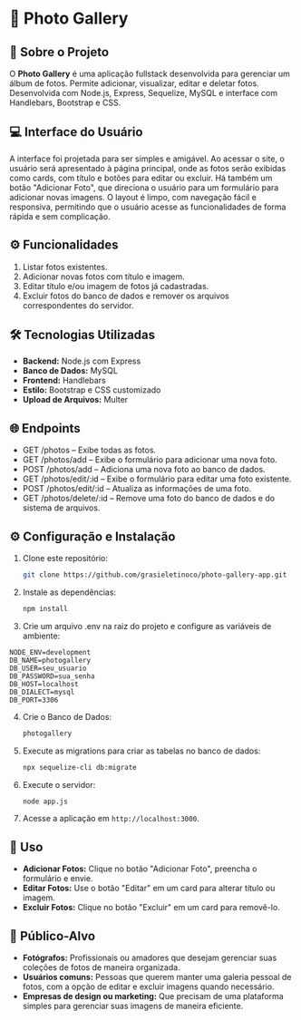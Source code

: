 # 📸 Photo Gallery

## 📝 Sobre o Projeto
O **Photo Gallery** é uma aplicação fullstack desenvolvida para gerenciar um álbum de fotos. Permite adicionar, visualizar, editar e deletar fotos. Desenvolvida com Node.js, Express, Sequelize, MySQL e interface com Handlebars, Bootstrap e CSS.


## 💻 Interface do Usuário
A interface foi projetada para ser simples e amigável. Ao acessar o site, o usuário será apresentado à página principal, onde as fotos serão exibidas como cards, com título e botões para editar ou excluir. Há também um botão "Adicionar Foto", que direciona o usuário para um formulário para adicionar novas imagens. O layout é limpo, com navegação fácil e responsiva, permitindo que o usuário acesse as funcionalidades de forma rápida e sem complicação.


## ⚙️ Funcionalidades
1. Listar fotos existentes.
2. Adicionar novas fotos com título e imagem.
3. Editar título e/ou imagem de fotos já cadastradas.
4. Excluir fotos do banco de dados e remover os arquivos correspondentes do servidor.


## 🛠️ Tecnologias Utilizadas
- **Backend:** Node.js com Express
- **Banco de Dados:** MySQL
- **Frontend:** Handlebars
- **Estilo:** Bootstrap e CSS customizado
- **Upload de Arquivos:** Multer


## 🌐 Endpoints
- GET /photos – Exibe todas as fotos.
- GET /photos/add – Exibe o formulário para adicionar uma nova foto.
- POST /photos/add – Adiciona uma nova foto ao banco de dados.
- GET /photos/edit/:id – Exibe o formulário para editar uma foto existente.
- POST /photos/edit/:id – Atualiza as informações de uma foto.
- GET /photos/delete/:id – Remove uma foto do banco de dados e do sistema de arquivos.


## ⚙️ Configuração e Instalação
1. Clone este repositório:
   ```bash
   git clone https://github.com/grasieletinoco/photo-gallery-app.git
   ```

2. Instale as dependências:
   ```bash
   npm install
   ```

3.  Crie um arquivo .env na raiz do projeto e configure as variáveis de ambiente:
   ```env
   NODE_ENV=development
   DB_NAME=photogallery
   DB_USER=seu_usuario
   DB_PASSWORD=sua_senha
   DB_HOST=localhost
   DB_DIALECT=mysql
   DB_PORT=3306
   ```

4. Crie o Banco de Dados:
   ```bash
   photogallery
   ```

5. Execute as migrations para criar as tabelas no banco de dados:
   ```bash
   npx sequelize-cli db:migrate
   ```   

6. Execute o servidor:
   ```bash
   node app.js
   ``` 

7. Acesse a aplicação em `http://localhost:3000`.


## 🚀 Uso
- **Adicionar Fotos:** Clique no botão "Adicionar Foto", preencha o formulário e envie.
- **Editar Fotos:** Use o botão "Editar" em um card para alterar título ou imagem.
- **Excluir Fotos:** Clique no botão "Excluir" em um card para removê-lo.


## 👥 Público-Alvo
- **Fotógrafos:** Profissionais ou amadores que desejam gerenciar suas coleções de fotos de maneira organizada.
- **Usuários comuns:** Pessoas que querem manter uma galeria pessoal de fotos, com a opção de editar e excluir imagens quando necessário.
- **Empresas de design ou marketing:** Que precisam de uma plataforma simples para gerenciar suas imagens de maneira eficiente.
